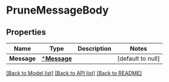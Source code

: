 # PruneMessageBody

## Properties
Name | Type | Description | Notes
------------ | ------------- | ------------- | -------------
**Message** | [***Message**](Message.md) |  | [default to null]

[[Back to Model list]](../README.md#documentation-for-models) [[Back to API list]](../README.md#documentation-for-api-endpoints) [[Back to README]](../README.md)


